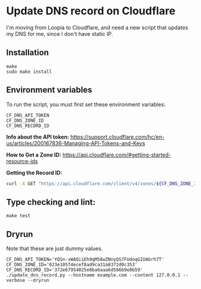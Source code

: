 # Update DNS record on Cloudflare

I'm moving from Loopia to Cloudflare, and need a new script that updates my DNS for me, since I don't have static IP.

## Installation

```shell
make
sudo make install
```

## Environment variables

To run the script, you must first set these environment variables:

```shell
CF_DNS_API_TOKEN
CF_DNS_ZONE_ID
CF_DNS_RECORD_ID
```

**Info about the API token:** https://support.cloudflare.com/hc/en-us/articles/200167836-Managing-API-Tokens-and-Keys

**How to Get a Zone ID:** https://api.cloudflare.com/#getting-started-resource-ids

**Getting the Record ID:**
```bash
curl -X GET "https://api.cloudflare.com/client/v4/zones/${CF_DNS_ZONE_ID}/dns_records?type=A&name=test.lindhe.io" -H "Authorization: Bearer ${CF_DNS_API_TOKEN}" -H "Content-Type: application/json"
```


## Type checking and lint:

```shell
make test
```

## Dryrun

Note that these are just dummy values.

```shell
CF_DNS_API_TOKEN='YQSn-xWAQiiEh9qM58wZNnyQS7FUdoqGIUAbrh7T' CF_DNS_ZONE_ID='023e105f4ecef8ad9ca31a8372d0c353' CF_DNS_RECORD_ID='372e67954025e0ba6aaa6d586b9e0b59' ./update_dns_record.py --hostname example.com --content 127.0.0.1 --verbose --dryrun
```

